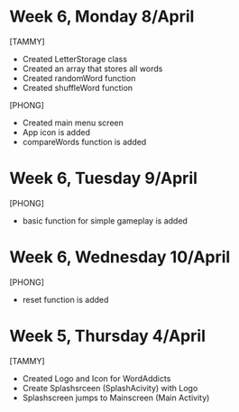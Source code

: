 
# Week 6, Monday 8/April
[TAMMY]
- Created LetterStorage class
- Created an array that stores all words
- Created randomWord function
- Created shuffleWord function


[PHONG]

- Created main menu screen
- App icon is added
- compareWords function is added

# Week 6, Tuesday 9/April
[PHONG]
- basic function for simple gameplay is added

# Week 6, Wednesday 10/April
[PHONG]
- reset function is added
# Week 5, Thursday 4/April

[TAMMY]
- Created Logo and Icon for WordAddicts
- Create Splashsrceen (SplashAcivity) with Logo 
- Splashscreen jumps to Mainscreen (Main Activity)

